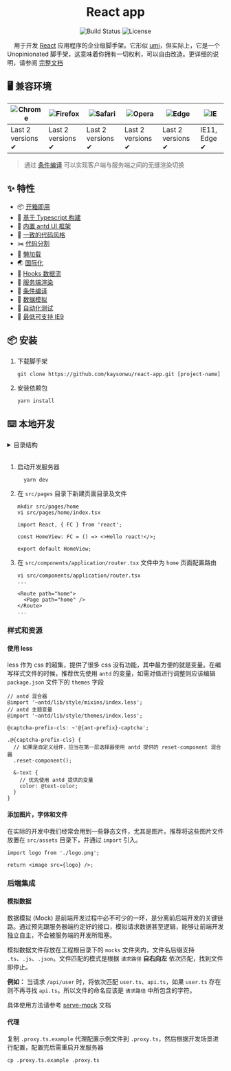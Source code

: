<h1 align="center">React app</h1>

<p align="center">
<img src="https://img.shields.io/badge/tests-developing-green?logo=github" alt="Build Status">
<img src="https://img.shields.io/badge/license-MIT-green" alt="License" />
</p>

&nbsp;&nbsp;&nbsp;&nbsp;用于开发 [React](https://www.reactjs.org/) 应用程序的企业级脚手架。它形似 [umi](https://umijs.org)，但实际上，它是一个 Unopinionated 脚手架，这意味着你拥有一切权利，可以自由改造。更详细的说明，请参阅 [完整文档](docs/README.md)

## 🖥 兼容环境

| ![Chrome](https://raw.github.com/alrra/browser-logos/master/src/chrome/chrome_48x48.png) | ![Firefox](https://raw.github.com/alrra/browser-logos/master/src/firefox/firefox_48x48.png) | ![Safari](https://raw.github.com/alrra/browser-logos/master/src/safari/safari_48x48.png) | ![Opera](https://raw.github.com/alrra/browser-logos/master/src/opera/opera_48x48.png) | ![Edge](https://raw.github.com/alrra/browser-logos/master/src/edge/edge_48x48.png) | ![IE](https://raw.github.com/alrra/browser-logos/master/src/archive/internet-explorer_9-11/internet-explorer_9-11_48x48.png) |
| --- | --- | --- | --- | --- | --- |
| Last 2 versions ✔ | Last 2 versions ✔ | Last 2 versions ✔ | Last 2 versions ✔ | Last 2 versions ✔ | IE11, Edge ✔ |

> 通过 [条件编译](docs/conditional-compile.md) 可以实现客户端与服务端之间的无缝渲染切换

## ✨ 特性

- 📦 [开箱即用](docs/getting-started.md)
- 🌳 [基于 Typescript 构建](http://www.typescriptlang.org/)
- 🌷 [内置 antd UI 框架](https://ant.design/)
- 🌹 [一致的代码风格](docs/code-style.md)
- ✂️ [代码分割](docs/code-splitting.md)
- 🚀 [懒加载](docs/lazy-loading.md)
- 🌏 [国际化](docs/i18n.md)
- 🍔 [Hooks 数据流](docs/hooks.md)
- 🎯 [服务端渲染](docs/ssr.md)
- 💎 [条件编译](docs/conditional-compile.md)
- 🌟 [数据模拟](docs/mock.md)
- 🐛 [自动化测试](docs/testing.md)
- 📌 [最低可支持 IE9](docs/compat.md)

## 📦 安装

1. 下载脚手架

   ```shell
   git clone https://github.com/kaysonwu/react-app.git [project-name]
   ```

2. 安装依赖包

   ```shell
   yarn install
   ```

## ⌨️ 本地开发

<details>
<summary>目录结构</summary><br />

```text
├── docs                                // 文档目录
│
├── mocks                               // 模拟数据目录
│
├── public                              // 客户端构建目录
│   ├── images/
│   ├── .gitignore
│   └── update-browser.html             // 浏览器升级提示页面
│
├── server                              // 服务端构建目录
│
├── src                                 // 源代码目录
│   ├── components                      //  组件目录
│   │   ├── application                 //    应用
│   │   │   ├── context.tsx             //      上下文
│   │   │   ├── index.tsx               //
│   │   │   └── route.tsx               //      路由
│   │   │
│   │   ├── loadable                    //    代码拆分
│   │   │   ├── locale.tsx              //      国际化
│   │   │   └── page.tsx                //      页面
│   │   │
│   │   └── locale-provider             //    国际化
│   │       └── index.tsx
│   │
│   ├── locales                         //  国际化语言存放目录
│   │   └── zh-CN                       //    简体中文
│   │       ├── home.ts                 //      home 页面翻译
│   │       └── index.ts                //      公用翻译
│   │
│   ├── pages                           //  页面目录
│   │   ├── exception                   //    异常页面
│   │   │   ├── 403.tsx
│   │   │   ├── 404.tsx
│   │   │   └── 500.tsx
│   │   └── home                        //    Home 示例页面
│   │       └── index.tsx
│   │
│   ├── services                        //  API 服务
│   │
│   ├── typings                         //  Typescript 全局声明文件
│   │   ├── api.d.ts                    //    API
│   │   ├── images.d.ts                 //    资源文件
│   │   ├── locale.d.ts                 //    国际化
│   │   └── store.d.ts                  //    数据
│   │
│   ├── utils                           //  应用工具箱
│   │   ├── request                     //    请求库
│   │   ├── rules                       //    antd From 组件自定义验证规则
│   │   ├── loadable.ts                 //    代码拆分
│   │   ├── locale.ts                   //    国际化
│   │   ├── route.ts                    //    路由
│   │   ├── store.ts                    //    数据
│   │   └── string.ts                   //    字符串辅助函数
│   │
│   ├── indedx.html                     //  HTML 模板
│   ├── index.tsx                       //  入口文件
│   └── server.tsx                      //  服务器文件
│
├── tests                               // 测试目录
├── .editorconfig                       // EditorConfig 配置文件
├── .eslintrc                           // ESLint 配置文件
├── .gitignore                          // Git 忽略文件
├── .prettierignore                     // Prettier 忽略文件
├── .prettierrc                         // Prettier 配置文件
├── .proxy.ts.example                   // webpack-dev-server 代理配置示例文件
├── .stylelintrc                        // Stylelint 配置文件
├── babel.config.js                     // Babel 配置文件
├── LICENSE                             // 开源协议
├── package.json
├── README.md                           // 自述文档
├── tsconfig.json                       // Typescript 配置
└── yarn.lock                           // yarn 依赖包缓存
```

</details>
<br />

1. 启动开发服务器

   ```shell
     yarn dev
   ```

2. 在 `src/pages` 目录下新建页面目录及文件

   ```shell
   mkdir src/pages/home
   vi src/pages/home/index.tsx

   import React, { FC } from 'react';

   const HomeView: FC = () => <>Hello react!</>;

   export default HomeView;
   ```

3. 在 `src/components/application/router.tsx` 文件中为 `home` 页面配置路由

   ```shell
   vi src/components/application/router.tsx
   ...

   <Route path="home">
     <Page path="home" />
   </Route>
   ...
   ```

### 样式和资源

#### 使用 less

less 作为 css 的超集，提供了很多 css 没有功能，其中最方便的就是变量。在编写样式文件的时候，推荐优先使用 `antd` 的变量，如需对值进行调整则应该编辑 `package.json` 文件下的 `themes` 字段

```less
// antd 混合器
@import '~antd/lib/style/mixins/index.less';
// antd 主题变量
@import '~antd/lib/style/themes/index.less';

@captcha-prefix-cls: ~'@{ant-prefix}-captcha';

.@{captcha-prefix-cls} {
  // 如果是自定义组件，应当在第一层选择器使用 antd 提供的 reset-component 混合器
  .reset-component();

  &-text {
    // 优先使用 antd 提供的变量
    color: @text-color;
  }
}
```

#### 添加图片，字体和文件

在实际的开发中我们经常会用到一些静态文件，尤其是图片。推荐将这些图片文件放置在 `src/assets` 目录下，并通过 `import` 引入。

```text
import logo from './logo.png';

return <image src={logo} />;
```

### 后端集成

#### 模拟数据

数据模拟 (Mock) 是前端开发过程中必不可少的一环，是分离前后端开发的关键链路。通过预先跟服务器端约定好的接口，模拟请求数据甚至逻辑，能够让前端开发独立自主，不会被服务端的开发所阻塞。

模拟数据文件存放在工程根目录下的 `mocks` 文件夹内，文件名后缀支持 `.ts`、`.js`、`.json`。文件匹配的模式是根据 `请求路径` **自右向左** 依次匹配，找到文件即停止。

**例如：** 当请求 `/api/user` 时，将依次匹配 `user.ts`、`api.ts`，如果 `user.ts` 存在则不再寻找 `api.ts`。所以文件的命名应该是 `请求路径` 中所包含的字符。

具体使用方法请参考 [serve-mock](https://github.com/kaysonwu/serve-mock) 文档

#### 代理

复制 `.proxy.ts.example` 代理配置示例文件到 `.proxy.ts`，然后根据开发场景进行配置，配置完后需重启开发服务器

```shell
cp .proxy.ts.example .proxy.ts
```
